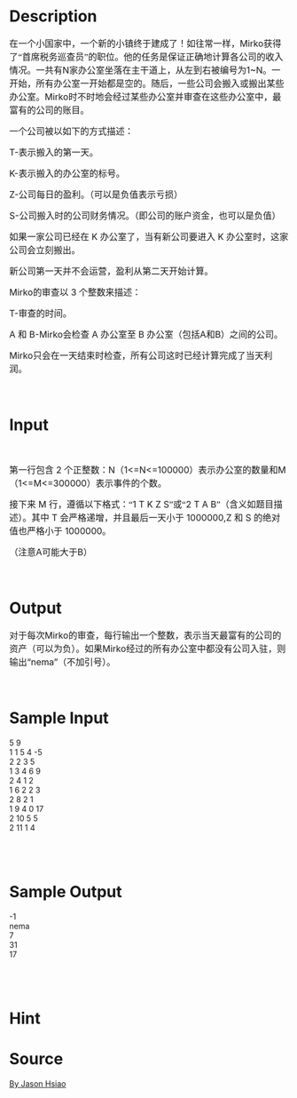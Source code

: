 
# Description

<div class="content"><p><span style="font-size: medium"><!--[if gte mso 9]><xml>
<w:WordDocument>
<w:View>Normal</w:View>
<w:Zoom>0</w:Zoom>
<w:PunctuationKerning />
<w:DrawingGridVerticalSpacing>7.8 磅</w:DrawingGridVerticalSpacing>
<w:DisplayHorizontalDrawingGridEvery>0</w:DisplayHorizontalDrawingGridEvery>
<w:DisplayVerticalDrawingGridEvery>2</w:DisplayVerticalDrawingGridEvery>
<w:ValidateAgainstSchemas />
<w:SaveIfXMLInvalid>false</w:SaveIfXMLInvalid>
<w:IgnoreMixedContent>false</w:IgnoreMixedContent>
<w:AlwaysShowPlaceholderText>false</w:AlwaysShowPlaceholderText>
<w:Compatibility>
<w:SpaceForUL />
<w:BalanceSingleByteDoubleByteWidth />
<w:DoNotLeaveBackslashAlone />
<w:ULTrailSpace />
<w:DoNotExpandShiftReturn />
<w:AdjustLineHeightInTable />
<w:BreakWrappedTables />
<w:SnapToGridInCell />
<w:WrapTextWithPunct />
<w:UseAsianBreakRules />
<w:DontGrowAutofit />
<w:UseFELayout />
</w:Compatibility>
<w:BrowserLevel>MicrosoftInternetExplorer4</w:BrowserLevel>
</w:WordDocument>
</xml><![endif]--></span></p>
<p><span style="font-size: medium"><!--[if gte mso 9]><xml>
<w:LatentStyles DefLockedState="false" LatentStyleCount="156">
</w:LatentStyles>
</xml><![endif]--><!--[if gte mso 10]>
<style>
/* Style Definitions */
table.MsoNormalTable
{mso-style-name:普通表格;
mso-tstyle-rowband-size:0;
mso-tstyle-colband-size:0;
mso-style-noshow:yes;
mso-style-parent:"";
mso-padding-alt:0cm 5.4pt 0cm 5.4pt;
mso-para-margin:0cm;
mso-para-margin-bottom:.0001pt;
mso-pagination:widow-orphan;
font-size:10.0pt;
font-family:"Times New Roman";
mso-fareast-font-family:"Times New Roman";
mso-ansi-language:#0400;
mso-fareast-language:#0400;
mso-bidi-language:#0400;}
</style>
<![endif]--></span></p>
<p class="MsoNormal"><span style="font-size: medium"><span style="font-family: 宋体">在一个小国家中，一个新的小镇终于建成了！如往常一样，</span><span lang="EN-US">Mirko</span><span style="font-family: 宋体">获得了“首席税务巡查员”的职位。他的任务是保证正确地计算各公司的收入情况。一共有</span><span lang="EN-US">N</span><span style="font-family: 宋体">家办公室坐落在主干道上，从左到右被编号为</span><span lang="EN-US">1~N</span><span style="font-family: 宋体">。一开始，所有办公室一开始都是空的。随后，一些公司会搬入或搬出某些办公室。</span><span lang="EN-US">Mirko</span><span style="font-family: 宋体">时不时地会经过某些办公室并审查在这些办公室中，最富有的公司的账目。</span></span></p>
<p class="MsoNormal"><span style="font-size: medium"><span style="font-family: 宋体">一个公司被以如下的方式描述：</span></span></p>
<p class="MsoNormal"><span style="font-size: medium"><span lang="EN-US">T-</span><span style="font-family: 宋体">表示搬入的第一天。</span></span></p>
<p class="MsoNormal"><span style="font-size: medium"><span lang="EN-US">K-</span><span style="font-family: 宋体">表示搬入的办公室的标号。</span></span></p>
<p class="MsoNormal"><span style="font-size: medium"><span lang="EN-US">Z-</span><span style="font-family: 宋体">公司每日的盈利。（可以是负值表示亏损）</span></span></p>
<p class="MsoNormal"><span style="font-size: medium"><span lang="EN-US">S-</span><span style="font-family: 宋体">公司搬入时的公司财务情况。（即公司的账户资金，也可以是负值）</span></span></p>
<p class="MsoNormal"><span style="font-size: medium"><span style="font-family: 宋体">如果一家公司已经在</span><span lang="EN-US"> K </span><span style="font-family: 宋体">办公室了，当有新公司要进入</span><span lang="EN-US"> K </span><span style="font-family: 宋体">办公室时，这家公司会立刻搬出。</span></span></p>
<p class="MsoNormal"><span style="font-size: medium"><span style="font-family: 宋体">新公司第一天并不会运营，盈利从第二天开始计算。</span></span></p>
<p class="MsoNormal"><span style="font-size: medium"><span lang="EN-US">Mirko</span><span style="font-family: 宋体">的审查以</span><span lang="EN-US"> 3 </span><span style="font-family: 宋体">个整数来描述：</span></span></p>
<p class="MsoNormal"><span style="font-size: medium"><span lang="EN-US">T-</span><span style="font-family: 宋体">审查的时间。</span></span></p>
<p class="MsoNormal"><span style="font-size: medium"><span lang="EN-US">A </span><span style="font-family: 宋体">和</span><span lang="EN-US"> B-Mirko</span><span style="font-family: 宋体">会检查</span><span lang="EN-US"> A </span><span style="font-family: 宋体">办公室至</span><span lang="EN-US"> B </span><span style="font-family: 宋体">办公室（包括</span><span lang="EN-US">A</span><span style="font-family: 宋体">和</span><span lang="EN-US">B</span><span style="font-family: 宋体">）之间的公司。</span></span></p>
<p class="MsoNormal"><span style="font-size: medium"><span lang="EN-US">Mirko</span><span style="font-family: 宋体">只会在一天结束时检查，所有公司这时已经计算完成了当天利润。</span></span></p>
<p class="MsoNormal"><span style="font-size: medium"><span lang="EN-US"> </span></span></p>
<p></p></div>

# Input

<div class="content"><p class="MsoNormal"><span style="font-size: medium"><span style="font-family: 宋体"><br/>
</span></span></p>
<p class="MsoNormal"><span style="font-size: medium"><span style="font-family: 宋体">第一行包含</span><span lang="EN-US"> 2 </span><span style="font-family: 宋体">个正整数：</span><span lang="EN-US">N</span><span style="font-family: 宋体">（</span><span lang="EN-US">1&lt;=N&lt;=100000</span><span style="font-family: 宋体">）表示办公室的数量和</span><span lang="EN-US">M</span><span style="font-family: 宋体">（</span><span lang="EN-US">1&lt;=M&lt;=300000</span><span style="font-family: 宋体">）表示事件的个数。</span></span></p>
<p class="MsoNormal"><span style="font-size: medium"><span style="font-family: 宋体">接下来</span><span lang="EN-US"> M </span><span style="font-family: 宋体">行，遵循以下格式：“</span><span lang="EN-US">1 T K Z S</span><span style="font-family: 宋体">”或“</span><span lang="EN-US">2 T A B</span><span style="font-family: 宋体">”（含义如题目描述）。其中</span><span lang="EN-US"> T </span><span style="font-family: 宋体">会严格递增，并且最后一天小于</span><span lang="EN-US"> 1000000,Z </span><span style="font-family: 宋体">和</span><span lang="EN-US"> S </span><span style="font-family: 宋体">的绝对值也严格小于</span><span lang="EN-US"> 1000000</span><span style="font-family: 宋体">。</span></span></p>
<p class="MsoNormal"><span style="font-size: medium"><span style="font-family: 宋体">（注意</span><span lang="EN-US">A</span><span style="font-family: 宋体">可能大于</span><span lang="EN-US">B</span><span style="font-family: 宋体">）</span></span></p>
<p class="MsoNormal"><span style="font-size: medium"><span lang="EN-US"> </span></span></p>
<p></p></div>

# Output

<div class="content"><p><span style="font-size: medium;"><span style="font-family: 宋体;">对于每次</span><span lang="EN-US">Mirko</span><span style="font-family: 宋体;">的审查，每行输出一个整数，表示当天最富有的公司的资产（可以为负）。如果</span><span lang="EN-US">Mirko</span><span style="font-family: 宋体;">经过的所有办公室中都没有公司入驻，则输出</span><span lang="EN-US">“nema”</span><span style="font-family: 宋体;">（不加引号）。</span></span></p>
<p class="MsoNormal"><span style="font-size: medium;"><span lang="EN-US"> </span></span></p>
<p></p></div>

# Sample Input

<div class="content"><span class="sampledata">5 9<br/>
1 1 5 4 -5<br/>
2 2 3 5<br/>
1 3 4 6 9<br/>
2 4 1 2<br/>
1 6 2 2 3<br/>
2 8 2 1<br/>
1 9 4 0 17<br/>
2 10 5 5<br/>
2 11 1 4<br/>
<br/>
 <br/>
<br/>
</span></div>

# Sample Output

<div class="content"><span class="sampledata">-1<br/>
nema<br/>
7<br/>
31<br/>
17<br/>
<br/>
 <br/>
<br/>
</span></div>

# Hint

<div class="content"><p></p></div>

# Source

<div class="content"><p><a href="problemset.php?search=By Jason Hsiao">By Jason Hsiao</a></p></div>

